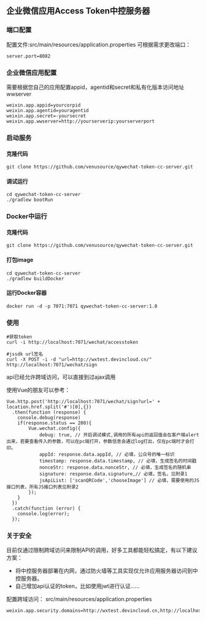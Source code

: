 ## 企业微信应用Access Token中控服务器

### 端口配置
配置文件:src/main/resources/application.properties
可根据需求更改端口：
```
server.port=8082
```

### 企业微信应用配置

需要根据您自己的应用配置appid，agentid和secret和私有化版本访问地址wwserver
```
weixin.app.appid=yourcorpid
weixin.app.agentid=youragentid
weixin.app.secret=-yoursecret
weixin.app.wwserver=http://yourserverip:yourserverport
```

### 启动服务

#### 克隆代码

```
git clone https://github.com/venusource/qywechat-token-cc-server.git
```
#### 调试运行

```
cd qywechat-token-cc-server
./gradlew bootRun
```

### Docker中运行

#### 克隆代码

```
git clone https://github.com/venusource/qywechat-token-cc-server.git
```

#### 打包image

```
cd qywechat-token-cc-server
./gradlew buildDocker
```

#### 运行Docker容器
```
docker run -d -p 7071:7071 qywechat-token-cc-server:1.0
```

### 使用

```
#获取token
curl -i http://localhost:7071/wechat/accesstoken

#jssdk url签名
curl -X POST -i -d "url=http://wxtest.devincloud.cn/" http://localhost:7071/wechat/sign
```

api已经允许跨域访问，可以直接到过ajax调用

使用Vue的朋友可以参考：
```
Vue.http.post('http://localhost:7071/wechat/sign?url=' + location.href.split('#')[0],{})
  .then(function (response) {
  	console.debug(response)
  	if(response.status == 200){
  		Vue.wechat.config({
	        debug: true, // 开启调试模式,调用的所有api的返回值会在客户端alert出来，若要查看传入的参数，可以在pc端打开，参数信息会通过log打出，仅在pc端时才会打印。
	        appId: response.data.appId, // 必填，公众号的唯一标识
	        timestamp: response.data.timestamp, // 必填，生成签名的时间戳
	        nonceStr: response.data.nonceStr, // 必填，生成签名的随机串
	        signature: response.data.signature,// 必填，签名，见附录1
	        jsApiList: ['scanQRCode','chooseImage'] // 必填，需要使用的JS接口列表，所有JS接口列表见附录2
	    });
	}
  })
  .catch(function (error) {
    console.log(error);
  });
```

### 关于安全

目前仅通过限制跨域访问来限制API的调用，好多工具都能轻松搞定，有以下建议方案：
* 将中控服务器部署在内网，通过防火墙等工具实现仅允许应用服务器访问到中控服务器。
* 自己增加api认证的token，比如使用jwt进行认证……

配置跨域访问：
src/main/resources/application.properties

```
weixin.app.security.domains=http://wxtest.devincloud.cn,http://localhost:8080
```

